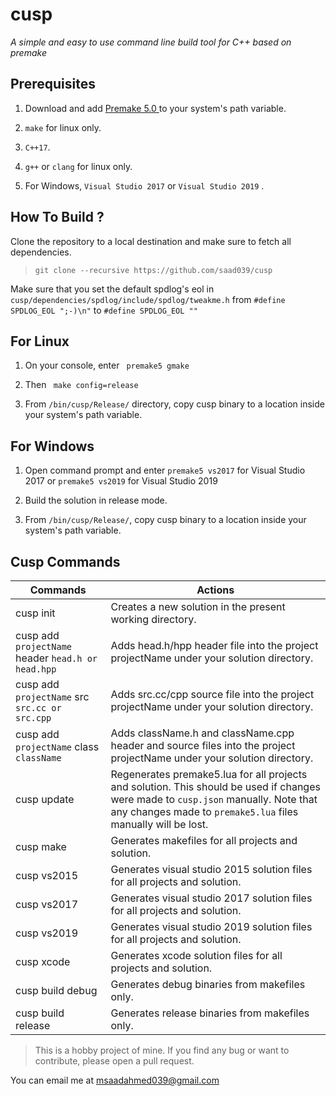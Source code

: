 # cusp

_A simple and easy to use command line build tool for C++ based on premake_


## Prerequisites

  

1. Download and add [ Premake 5.0 ](https://premake.github.io/) to your system's path variable.

2. ```make``` for linux only.
3. ```C++17```.
4. ```g++``` or ```clang``` for linux only.
5. For Windows, ```Visual Studio 2017``` or ```Visual Studio 2019``` .

  

## How To Build ?

  

Clone the repository to a local destination and make sure to fetch all dependencies.

> ```git clone --recursive https://github.com/saad039/cusp```

Make sure that you set the default spdlog's eol in ```cusp/dependencies/spdlog/include/spdlog/tweakme.h``` from ```#define SPDLOG_EOL ";-)\n"``` to ```#define SPDLOG_EOL ""```
  
  

## For Linux

  

1.  On your console, enter ``` premake5 gmake```

2. Then ``` make config=release```

3. From ```/bin/cusp/Release/``` directory, copy cusp binary to a location inside your system's path variable.

  

## For Windows

  

1. Open command prompt and enter ```premake5 vs2017``` for Visual Studio 2017 or ```premake5 vs2019``` for Visual Studio 2019

2. Build the solution in release mode.

3. From ```/bin/cusp/Release/```, copy cusp binary to a location inside your system's path variable.


## Cusp Commands

| Commands | Actions |
|---|---|
| cusp init | Creates a new solution in the present working directory. |
| cusp add ```projectName``` header ```head.h or head.hpp``` | Adds head.h/hpp header file into the project projectName under your solution directory. |
| cusp add ```projectName``` src ```src.cc or src.cpp``` | Adds src.cc/cpp source file into the project projectName under your solution directory. |
| cusp add ```projectName``` class ```className``` | Adds className.h and className.cpp header and source files into the project projectName under your solution directory. |
|cusp update | Regenerates premake5.lua for all projects and solution. This should be used if changes were made to ```cusp.json``` manually. Note that any changes made to ```premake5.lua``` files manually will be lost. |
|cusp make | Generates makefiles for all projects and solution. |
|cusp vs2015|Generates visual studio 2015 solution files for all projects and solution. |
|cusp vs2017|Generates visual studio 2017 solution files for all projects and solution. |
|cusp vs2019|Generates visual studio 2019 solution files for all projects and solution. |
|cusp xcode|Generates xcode solution files for all projects and solution. |
|cusp build debug |Generates debug binaries from makefiles only.|
|cusp build release |Generates release binaries from makefiles only.|


> This is a hobby project of mine. If you find any bug  or want to contribute, please open a pull request.

You can email me at msaadahmed039@gmail.com

